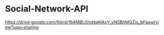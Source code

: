 # Social-Network-API
https://drive.google.com/file/d/164MBL0mztqAIAxY_yNSBhMQZis_bFqsw/view?usp=sharing
